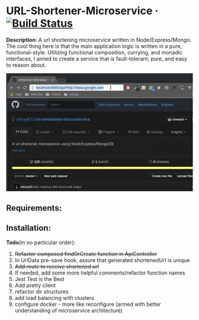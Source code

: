 URL-Shortener-Microservice &middot; [![Build
Status](https://travis-ci.org/vinnyA3/url-shortener-microservice.svg?branch=master)](https://travis-ci.org/vinnyA3/url-shortener-microservice)
==========================

**Description**: A url shortening microservice written in Node/Express/Mongo.
The cool thing here is that the main application logic is written in a pure,
functional-style. Utilizing functional composition, currying, and monadic interfaces,
I aimed to create a service that is fault-tolerant, pure, and easy to reason about.

![recording of minimal app functionality](https://raw.githubusercontent.com/vinnya3/url-shortener-microservice/master/screenshots/app-2.gif)

**Requirements**:
-----------------

**Installation**:
-----------------

**Todo**(in no particular order):
1. ~~Refactor composed findOrCreate function in ApiController~~
2. In UrlData pre-save hook, assure that generated shortenedUrl is unique
3. ~~Add route to receive shortened url~~
4. If needed, add some more helpful comments/refactor function names
5. Jest Test is the Best
6. Add pretty client
7. refactor dir structures
8. add load balancing with clusters
9. configure docker - more like reconfigure (armed with better understanding of
   microservice architecture)


